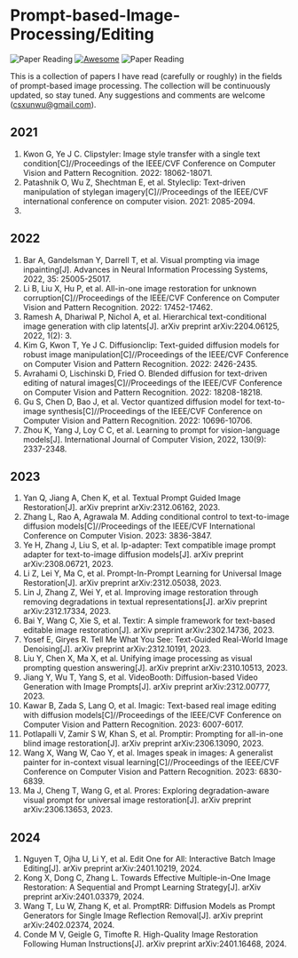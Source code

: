 # Prompt-based-Image-Processing/Editing

![Paper Reading](https://img.shields.io/badge/PhD-Paper_Reading-green)
[![Awesome](https://awesome.re/badge.svg)](https://awesome.re)
![Paper Reading](https://img.shields.io/badge/Fields-CV-blue)

This is a collection of papers I have read (carefully or roughly) in the fields of prompt-based image processing. The collection will be continuously updated, so stay tuned. Any suggestions and comments are welcome (csxunwu@gmail.com). 


## 2021
1. Kwon G, Ye J C. Clipstyler: Image style transfer with a single text condition[C]//Proceedings of the IEEE/CVF Conference on Computer Vision and Pattern Recognition. 2022: 18062-18071.
2. Patashnik O, Wu Z, Shechtman E, et al. Styleclip: Text-driven manipulation of stylegan imagery[C]//Proceedings of the IEEE/CVF international conference on computer vision. 2021: 2085-2094.
3. 

## 2022
1. Bar A, Gandelsman Y, Darrell T, et al. Visual prompting via image inpainting[J]. Advances in Neural Information Processing Systems, 2022, 35: 25005-25017.
2. Li B, Liu X, Hu P, et al. All-in-one image restoration for unknown corruption[C]//Proceedings of the IEEE/CVF Conference on Computer Vision and Pattern Recognition. 2022: 17452-17462.
3. Ramesh A, Dhariwal P, Nichol A, et al. Hierarchical text-conditional image generation with clip latents[J]. arXiv preprint arXiv:2204.06125, 2022, 1(2): 3.
4. Kim G, Kwon T, Ye J C. Diffusionclip: Text-guided diffusion models for robust image manipulation[C]//Proceedings of the IEEE/CVF Conference on Computer Vision and Pattern Recognition. 2022: 2426-2435.
5. Avrahami O, Lischinski D, Fried O. Blended diffusion for text-driven editing of natural images[C]//Proceedings of the IEEE/CVF Conference on Computer Vision and Pattern Recognition. 2022: 18208-18218.
6. Gu S, Chen D, Bao J, et al. Vector quantized diffusion model for text-to-image synthesis[C]//Proceedings of the IEEE/CVF Conference on Computer Vision and Pattern Recognition. 2022: 10696-10706.
7. Zhou K, Yang J, Loy C C, et al. Learning to prompt for vision-language models[J]. International Journal of Computer Vision, 2022, 130(9): 2337-2348.

## 2023
1. Yan Q, Jiang A, Chen K, et al. Textual Prompt Guided Image Restoration[J]. arXiv preprint arXiv:2312.06162, 2023.
2. Zhang L, Rao A, Agrawala M. Adding conditional control to text-to-image diffusion models[C]//Proceedings of the IEEE/CVF International Conference on Computer Vision. 2023: 3836-3847.
3. Ye H, Zhang J, Liu S, et al. Ip-adapter: Text compatible image prompt adapter for text-to-image diffusion models[J]. arXiv preprint arXiv:2308.06721, 2023.
4. Li Z, Lei Y, Ma C, et al. Prompt-In-Prompt Learning for Universal Image Restoration[J]. arXiv preprint arXiv:2312.05038, 2023.
5. Lin J, Zhang Z, Wei Y, et al. Improving image restoration through removing degradations in textual representations[J]. arXiv preprint arXiv:2312.17334, 2023.
6. Bai Y, Wang C, Xie S, et al. Textir: A simple framework for text-based editable image restoration[J]. arXiv preprint arXiv:2302.14736, 2023.
7. Yosef E, Giryes R. Tell Me What You See: Text-Guided Real-World Image Denoising[J]. arXiv preprint arXiv:2312.10191, 2023.
8. Liu Y, Chen X, Ma X, et al. Unifying image processing as visual prompting question answering[J]. arXiv preprint arXiv:2310.10513, 2023.
9. Jiang Y, Wu T, Yang S, et al. VideoBooth: Diffusion-based Video Generation with Image Prompts[J]. arXiv preprint arXiv:2312.00777, 2023.
10. Kawar B, Zada S, Lang O, et al. Imagic: Text-based real image editing with diffusion models[C]//Proceedings of the IEEE/CVF Conference on Computer Vision and Pattern Recognition. 2023: 6007-6017.
11. Potlapalli V, Zamir S W, Khan S, et al. Promptir: Prompting for all-in-one blind image restoration[J]. arXiv preprint arXiv:2306.13090, 2023.
12. Wang X, Wang W, Cao Y, et al. Images speak in images: A generalist painter for in-context visual learning[C]//Proceedings of the IEEE/CVF Conference on Computer Vision and Pattern Recognition. 2023: 6830-6839.
13. Ma J, Cheng T, Wang G, et al. Prores: Exploring degradation-aware visual prompt for universal image restoration[J]. arXiv preprint arXiv:2306.13653, 2023.

## 2024
1. Nguyen T, Ojha U, Li Y, et al. Edit One for All: Interactive Batch Image Editing[J]. arXiv preprint arXiv:2401.10219, 2024.
2. Kong X, Dong C, Zhang L. Towards Effective Multiple-in-One Image Restoration: A Sequential and Prompt Learning Strategy[J]. arXiv preprint arXiv:2401.03379, 2024.
3. Wang T, Lu W, Zhang K, et al. PromptRR: Diffusion Models as Prompt Generators for Single Image Reflection Removal[J]. arXiv preprint arXiv:2402.02374, 2024.
4. Conde M V, Geigle G, Timofte R. High-Quality Image Restoration Following Human Instructions[J]. arXiv preprint arXiv:2401.16468, 2024.







